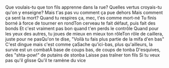 Que voulais-tu que ton fils apprenne dans la rue?
    Quelles vertus croyais-tu qu'on y enseigne?
    Mais t'as pas vu comment ça pue dehors
    Mais comment ça sent la mort?
    Quand tu respires ça, mec, t'es comme mort-né
    Tu finis borné à force de tourner en rondTon cerveau te fait défaut,
     puis fait des bonds
     Et c'est vraiment pas bon quand t'en perds le contrôle
     Quand pour les yeux des autres,
    tu joues de mieux en mieux ton rôleTon rôle de caillera,
    juste pour ne pasQu'on te dise,
    "Voilà tu fais plus partie de la mifa d'en bas"
    C'est dingue mais c'est comme çaSache qu'ici-bas,
    plus qu'ailleurs, la survie est un combatÀ base de coups bas, de coups de tonba
    D'esquives, des "shta-pow!" de putains de stonba
    Laisse pas traîner ton fils
    Si tu veux pas qu'il glisse
    Qu'il te ramène du vice